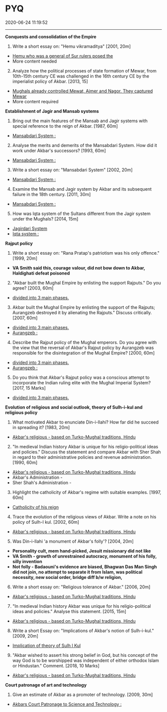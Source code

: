 ﻿# PYQ
2020-06-24 11:19:52
            
---


**Conquests and consolidation of the Empire**


1. Write a short essay on: "Hemu vikramaditya" [2001, 20m]
-   [Hemu who was a general of Sur rulers posed the](onenote:[[Conquests]]%20and%20Consolidation%20of%20the%20Empire&section-id={92783BDC-2B1C-4D6D-AAB2-18F724050976}&page-id={5BEFBDB7-0116-442E-89BD-93018F1C5A4D}&object-id={57FC2F92-E0E8-42A2-B0B7-23179CF6AADC}&1C&base-path=https://d.docs.live.net/bbc8be5bd337910c/Documents/History%20Optional/Medieval%20India/Part%20II/Akbar.one)
-   More content needed




2. Analyze how the political processes of state formation of Mewar, from 10th-15th century CE was challenged in the 16th century CE by the imperialist policy of Akbar. [2013, 15]
-   [Mughals already controlled Mewat, Ajmer and Nagor. They captured Mewar](onenote:[[Conquests]]%20and%20Consolidation%20of%20the%20Empire&section-id={92783BDC-2B1C-4D6D-AAB2-18F724050976}&page-id={5BEFBDB7-0116-442E-89BD-93018F1C5A4D}&object-id={57FC2F92-E0E8-42A2-B0B7-23179CF6AADC}&2C&base-path=https://d.docs.live.net/bbc8be5bd337910c/Documents/History%20Optional/Medieval%20India/Part%20II/Akbar.one)
-   More content required






**Establishment of Jagir and Mansab systems**


1. Bring out the main features of the Mansab and Jagir systems with special reference to the reign of Akbar. [1987, 60m]
-   [Mansabdari System :](onenote:[[Establishment]]%20of%20Jagir%20and%20Mansab%20System&section-id={92783BDC-2B1C-4D6D-AAB2-18F724050976}&page-id={3B5C40CD-FEDD-4206-9DD5-654EE61F43D5}&object-id={C94BB989-8995-4B72-8150-F59DA24D2CAA}&1F&base-path=https://d.docs.live.net/bbc8be5bd337910c/Documents/History%20Optional/Medieval%20India/Part%20II/Akbar.one)






2. Analyse the merits and demerits of the Mansabdari System. How did it work under Akbar's successors? [1993, 60m]
-   [Mansabdari System :](onenote:[[Establishment]]%20of%20Jagir%20and%20Mansab%20System&section-id={92783BDC-2B1C-4D6D-AAB2-18F724050976}&page-id={3B5C40CD-FEDD-4206-9DD5-654EE61F43D5}&object-id={C94BB989-8995-4B72-8150-F59DA24D2CAA}&1F&base-path=https://d.docs.live.net/bbc8be5bd337910c/Documents/History%20Optional/Medieval%20India/Part%20II/Akbar.one)






3. Write a short essay on: "Mansabdari System" [2002, 20m]
-   [Mansabdari System :](onenote:[[Establishment]]%20of%20Jagir%20and%20Mansab%20System&section-id={92783BDC-2B1C-4D6D-AAB2-18F724050976}&page-id={3B5C40CD-FEDD-4206-9DD5-654EE61F43D5}&object-id={C94BB989-8995-4B72-8150-F59DA24D2CAA}&1F&base-path=https://d.docs.live.net/bbc8be5bd337910c/Documents/History%20Optional/Medieval%20India/Part%20II/Akbar.one)






4. Examine the Mansab and Jagir system by Akbar and its subsequent failure in the 18th  century. [2011, 30m]
-   [Mansabdari System :](onenote:[[Establishment]]%20of%20Jagir%20and%20Mansab%20System&section-id={92783BDC-2B1C-4D6D-AAB2-18F724050976}&page-id={3B5C40CD-FEDD-4206-9DD5-654EE61F43D5}&object-id={C94BB989-8995-4B72-8150-F59DA24D2CAA}&1F&base-path=https://d.docs.live.net/bbc8be5bd337910c/Documents/History%20Optional/Medieval%20India/Part%20II/Akbar.one)




5. How was lqta system of the Sultans different from the Jagir system under the Mughals?
[2014, 15m]
-   [Jagirdari System](onenote:[[Establishment]]%20of%20Jagir%20and%20Mansab%20System&section-id={92783BDC-2B1C-4D6D-AAB2-18F724050976}&page-id={3B5C40CD-FEDD-4206-9DD5-654EE61F43D5}&object-id={C94BB989-8995-4B72-8150-F59DA24D2CAA}&7B&base-path=https://d.docs.live.net/bbc8be5bd337910c/Documents/History%20Optional/Medieval%20India/Part%20II/Akbar.one)
-   [Iqta system :](onenote:..Part%20I13th%20Century.one#Consolidation%20-%20Rule%20of%20Iltutmish%20and%20Balban&section-id={5A51B297-DAF0-4F2B-9F7D-19EC7B368605}&page-id={C198061E-0329-4467-9AEF-E73F697D7455}&object-id={089D56F3-CB6F-4C3C-87E4-79255A4D4B0A}&10&base-path=https://d.docs.live.net/bbc8be5bd337910c/Documents/History%20Optional/Medieval%20India)






**Rajput policy**




1. Write a short essay on: "Rana Pratap's patriotism was his only offence." [1999, 20m]
-   **VA Smith said this, courage valour, did not bow down to Akbar, Haldighati defeat poisoned**






2. "Akbar built the Mughal Empire by enlisting the support Rajputs." Do you agree? [2003,
60m]
-   [divided into 3 main phases.](onenote:[[Rajput]]%20Policy&section-id={92783BDC-2B1C-4D6D-AAB2-18F724050976}&page-id={022E75DA-5EA3-45EB-9FBB-F5C4DDF00FAA}&object-id={1ED8BFD6-B6E3-44FC-AB84-526FD194DA41}&17&base-path=https://d.docs.live.net/bbc8be5bd337910c/Documents/History%20Optional/Medieval%20India/Part%20II/Akbar.one)






3. Akbar built the Mughal Empire by enlisting the support of the Rajputs; Aurangzeb destroyed it by alienating the Rajputs." Discuss critically. [2007, 60m]
-   [divided into 3 main phases.](onenote:[[Rajput]]%20Policy&section-id={92783BDC-2B1C-4D6D-AAB2-18F724050976}&page-id={022E75DA-5EA3-45EB-9FBB-F5C4DDF00FAA}&object-id={1ED8BFD6-B6E3-44FC-AB84-526FD194DA41}&17&base-path=https://d.docs.live.net/bbc8be5bd337910c/Documents/History%20Optional/Medieval%20India/Part%20II/Akbar.one)
-   [Aurangzeb :](onenote:Mughal%20Empire%20in%2017th%20Century.one#Religious%20policies%20of%20Jahangir,%20Shahjahan%20and%20Aurangzeb&section-id={28246277-2B89-4E79-8E90-9CF1B0AA2733}&page-id={5BE69AC7-2134-41FE-89C7-4637D4BC59D6}&object-id={13958D4B-1527-4107-B238-D54892E04C34}&27&base-path=https://d.docs.live.net/bbc8be5bd337910c/Documents/History%20Optional/Medieval%20India/Part%20II)






4. Describe the Rajput policy of the Mughal emperors. Do you agree with the view that the reversal of Akbar's Rajput policy by Aurangzeb was responsible for the disintegration of the Mughal Empire? [2000, 60m]
-   [divided into 3 main phases.](onenote:[[Rajput]]%20Policy&section-id={92783BDC-2B1C-4D6D-AAB2-18F724050976}&page-id={022E75DA-5EA3-45EB-9FBB-F5C4DDF00FAA}&object-id={1ED8BFD6-B6E3-44FC-AB84-526FD194DA41}&17&base-path=https://d.docs.live.net/bbc8be5bd337910c/Documents/History%20Optional/Medieval%20India/Part%20II/Akbar.one)
-   [Aurangzeb :](onenote:Mughal%20Empire%20in%2017th%20Century.one#Religious%20policies%20of%20Jahangir,%20Shahjahan%20and%20Aurangzeb&section-id={28246277-2B89-4E79-8E90-9CF1B0AA2733}&page-id={5BE69AC7-2134-41FE-89C7-4637D4BC59D6}&object-id={13958D4B-1527-4107-B238-D54892E04C34}&27&base-path=https://d.docs.live.net/bbc8be5bd337910c/Documents/History%20Optional/Medieval%20India/Part%20II)






5. Do you think that Akbar's Rajput policy was a conscious attempt to incorporate the Indian ruling elite with the Mughal Imperial System? [2017, 15 Marks]
-   [divided into 3 main phases.](onenote:[[Rajput]]%20Policy&section-id={92783BDC-2B1C-4D6D-AAB2-18F724050976}&page-id={022E75DA-5EA3-45EB-9FBB-F5C4DDF00FAA}&object-id={1ED8BFD6-B6E3-44FC-AB84-526FD194DA41}&17&base-path=https://d.docs.live.net/bbc8be5bd337910c/Documents/History%20Optional/Medieval%20India/Part%20II/Akbar.one)






**Evolution of religious and social outlook, theory of Sulh-i-kul and religious policy**


1. What motivated Akbar to enunciate Din-i-Ilahi? How far did he succeed in spreading it?
[1983, 20m]
-   [Akbar's religious - based on Turko-Mughal traditions, Hindu](onenote:[[Theory]]%20of%20Sulh-i-Kul%20and%20Religious%20Policy&section-id={92783BDC-2B1C-4D6D-AAB2-18F724050976}&page-id={EF4226BD-0B85-4F97-B86E-EEF8A4AF2191}&object-id={DFF3DAE9-336C-4D9A-886D-C79BF7AC1353}&11&base-path=https://d.docs.live.net/bbc8be5bd337910c/Documents/History%20Optional/Medieval%20India/Part%20II/Akbar.one)






2. "In medieval Indian history Akbar is unique for his religio-political ideas and policies." Discuss the statement and compare Akbar with Sher Shah in regard to their administrative policies and revenue administration. [1990, 60m]
-   [Akbar's religious - based on Turko-Mughal traditions, Hindu](onenote:[[Theory]]%20of%20Sulh-i-Kul%20and%20Religious%20Policy&section-id={92783BDC-2B1C-4D6D-AAB2-18F724050976}&page-id={EF4226BD-0B85-4F97-B86E-EEF8A4AF2191}&object-id={DFF3DAE9-336C-4D9A-886D-C79BF7AC1353}&11&base-path=https://d.docs.live.net/bbc8be5bd337910c/Documents/History%20Optional/Medieval%20India/Part%20II/Akbar.one)
-   Akbar's Administration -
-   Sher Shah's Administration -






3. Highlight the catholicity of Akbar's regime with suitable examples. [1997, 60m]
-   [Catholicity of his reign](onenote:[[Theory]]%20of%20Sulh-i-Kul%20and%20Religious%20Policy&section-id={92783BDC-2B1C-4D6D-AAB2-18F724050976}&page-id={EF4226BD-0B85-4F97-B86E-EEF8A4AF2191}&object-id={64E96051-EEA8-445C-A9F3-29A40BF9E897}&13&base-path=https://d.docs.live.net/bbc8be5bd337910c/Documents/History%20Optional/Medieval%20India/Part%20II/Akbar.one)






4. Trace the evolution of the religious views of Akbar. Write a note on his policy of Sulh-I kul. [2002, 60m]
-   [Akbar's religious - based on Turko-Mughal traditions, Hindu](onenote:[[Theory]]%20of%20Sulh-i-Kul%20and%20Religious%20Policy&section-id={92783BDC-2B1C-4D6D-AAB2-18F724050976}&page-id={EF4226BD-0B85-4F97-B86E-EEF8A4AF2191}&object-id={DFF3DAE9-336C-4D9A-886D-C79BF7AC1353}&11&base-path=https://d.docs.live.net/bbc8be5bd337910c/Documents/History%20Optional/Medieval%20India/Part%20II/Akbar.one)






5. Was Din-i-Ilahi 'a monument of Akbar's folly'? [2004, 20m]
-   **Personality cult, mem hand-picked, Jesuit missionary did not like**
-   **VA Smith - growth of unrestrained autocracy, monument of his folly, silly invention**
-   **Not folly - Badaouni's evidence are biased, Bhagwan Das Man Singh did not join, no attempt to separate it from Islam, was political necessity, new social order, bridge diff b/w religion,**


6. Write a short essay on: "Religious tolerance of Akbar." [2006, 20m]
-   [Akbar's religious - based on Turko-Mughal traditions, Hindu](onenote:[[Theory]]%20of%20Sulh-i-Kul%20and%20Religious%20Policy&section-id={92783BDC-2B1C-4D6D-AAB2-18F724050976}&page-id={EF4226BD-0B85-4F97-B86E-EEF8A4AF2191}&object-id={DFF3DAE9-336C-4D9A-886D-C79BF7AC1353}&11&base-path=https://d.docs.live.net/bbc8be5bd337910c/Documents/History%20Optional/Medieval%20India/Part%20II/Akbar.one)






7. "In medieval Indian history Akbar was unique for his religio-political ideas and policies." Analyse this statement. [2015, 15m]
-   [Akbar's religious - based on Turko-Mughal traditions, Hindu](onenote:[[Theory]]%20of%20Sulh-i-Kul%20and%20Religious%20Policy&section-id={92783BDC-2B1C-4D6D-AAB2-18F724050976}&page-id={EF4226BD-0B85-4F97-B86E-EEF8A4AF2191}&object-id={DFF3DAE9-336C-4D9A-886D-C79BF7AC1353}&11&base-path=https://d.docs.live.net/bbc8be5bd337910c/Documents/History%20Optional/Medieval%20India/Part%20II/Akbar.one)






8. Write a short Essay on: "Implications of Akbar's notion of Sulh-i-kul." [2009, 20m]
-   [Implication of theory of Sulh I Kul](onenote:[[Theory]]%20of%20Sulh-i-Kul%20and%20Religious%20Policy&section-id={92783BDC-2B1C-4D6D-AAB2-18F724050976}&page-id={EF4226BD-0B85-4F97-B86E-EEF8A4AF2191}&object-id={64E96051-EEA8-445C-A9F3-29A40BF9E897}&B&base-path=https://d.docs.live.net/bbc8be5bd337910c/Documents/History%20Optional/Medieval%20India/Part%20II/Akbar.one)






9. "Akbar wished to assert his strong belief in God, but his concept of the way God is to be worshipped was independent of either orthodox Islam or Hindustan." Comment. [2018, 10
Marks]
-   [Akbar's religious - based on Turko-Mughal traditions, Hindu](onenote:[[PYQ]]&section-id={92783BDC-2B1C-4D6D-AAB2-18F724050976}&page-id={582B277E-3381-4D32-BAE2-4FA910F69E55}&object-id={88568DF1-63BC-4170-9F61-36C538D53F1E}&3C&base-path=https://d.docs.live.net/bbc8be5bd337910c/Documents/History%20Optional/Medieval%20India/Part%20II/Akbar.one)






**Court patronage of art and technology**


1. Give an estimate of Akbar as a promoter of technology. [2009, 30m]
-   [Akbars Court Patronage to Science and Technology :](onenote:[[Court]]%20Patronage%20of%20Art%20and%20Technology&section-id={92783BDC-2B1C-4D6D-AAB2-18F724050976}&page-id={00E3773E-A5E6-4645-A6E2-5F7D8F4BE726}&object-id={08701FD8-EBA2-48D3-8759-9C9000344DB2}&D&base-path=https://d.docs.live.net/bbc8be5bd337910c/Documents/History%20Optional/Medieval%20India/Part%20II/Akbar.one)




